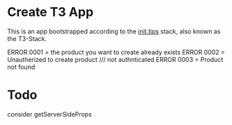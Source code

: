 # Create T3 App

This is an app bootstrapped according to the [init.tips](https://init.tips) stack, also known as the T3-Stack.

ERROR 0001 = the product you want to create already exists
ERROR 0002 = Unautherized to create product /// not authnticated
ERROR 0003 = Product not found

# Todo

consider getServerSideProps
